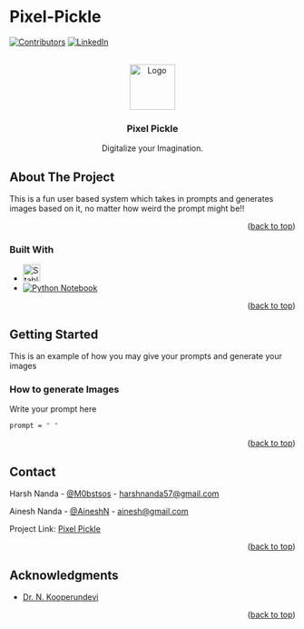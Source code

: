 # Pixel-Pickle

<!-- PROJECT SHIELDS -->
<!--
*** I'm using markdown "reference style" links for readability.
*** Reference links are enclosed in brackets [ ] instead of parentheses ( ).
*** See the bottom of this document for the declaration of the reference variables
*** for contributors-url, forks-url, etc. This is an optional, concise syntax you may use.
*** https://www.markdownguide.org/basic-syntax/#reference-style-links
-->
[![Contributors][contributors-shield]][contributors-url]
[![LinkedIn][linkedin-shield]][linkedin-url]



<!-- PROJECT LOGO -->
<br />
<div align="center">
  <a href="https://github.com/McSpicyAss/Pixel Pickel">
    <img src="https://i.pinimg.com/564x/ca/cb/ed/cacbed45199aa97670ce51c22fcd1b42.jpg" alt="Logo" width="80" height="80">
  </a>
  
<h3 align="center">Pixel Pickle</h3>
  <p align="center">
    Digitalize your Imagination.
    <br />
  </p>
</div>


<!-- ABOUT THE PROJECT -->
## About The Project

This is a fun user based system which takes in prompts and generates images based on it, no matter how weird the prompt might be!!

<p align="right">(<a href="#readme-top">back to top</a>)</p>



### Built With

* [<img src="https://stablediffusionweb.com/logo.png" alt="Stable Diffusion" width="30">][Stable-Url]
* [<img src="https://upload.wikimedia.org/wikipedia/commons/thumb/c/c3/Python-logo-notext.svg/30px-Python-logo-notext.svg.png" alt="Python Notebook" />][python-notebook-url]

<p align="right">(<a href="#readme-top">back to top</a>)</p>



<!-- GETTING STARTED -->
## Getting Started

This is an example of how you may give your prompts and generate your images

### How to generate Images

 Write your prompt here
   ```sh
   prompt = " "
   ```
<p align="right">(<a href="#readme-top">back to top</a>)</p>

<!-- CONTACT -->
## Contact

Harsh Nanda - [@M0bstsos](https://twitter.com/M0bstos) - harshnanda57@gmail.com

Ainesh Nanda - [@AineshN](https://twitter.com/AineshN) - ainesh@gmail.com

Project Link: [Pixel Pickle](https://github.com/McSpicyAss/Pixel-Pickle)

<p align="right">(<a href="#readme-top">back to top</a>)</p>



<!-- ACKNOWLEDGMENTS -->
## Acknowledgments

* [Dr. N. Kooperundevi]()

<p align="right">(<a href="#readme-top">back to top</a>)</p>



<!-- MARKDOWN LINKS & IMAGES -->
<!-- https://www.markdownguide.org/basic-syntax/#reference-style-links -->
[contributors-shield]: https://img.shields.io/github/contributors/McSpicyAss/Pixel-Pickle.svg?style=for-the-badge
[contributors-url]: https://github.com/McSpicyAss/Pixel-Pickle/graphs/contributors
[linkedin-shield]: https://img.shields.io/badge/-LinkedIn-black.svg?style=for-the-badge&logo=linkedin&colorB=555
[linkedin-url]: https://linkedin.com/in/harsh-nanda-85104b245
[Stable Diffusion]:https://stablediffusionweb.com/logo.png
[Stable-Url]: https://stablediffusionweb.com/
[python-notebook-shield]:https://upload.wikimedia.org/wikipedia/commons/thumb/c/c3/Python-logo-notext.svg/800px-Python-logo-notext.svg.png?20220821155029
[python-notebook-url]: https://colab.research.google.com/github/McSpicyAss/Pixel-Pickle/blob/main/Pixel%20Pickle/image_generation_using_stable_diffusion.ipynb
